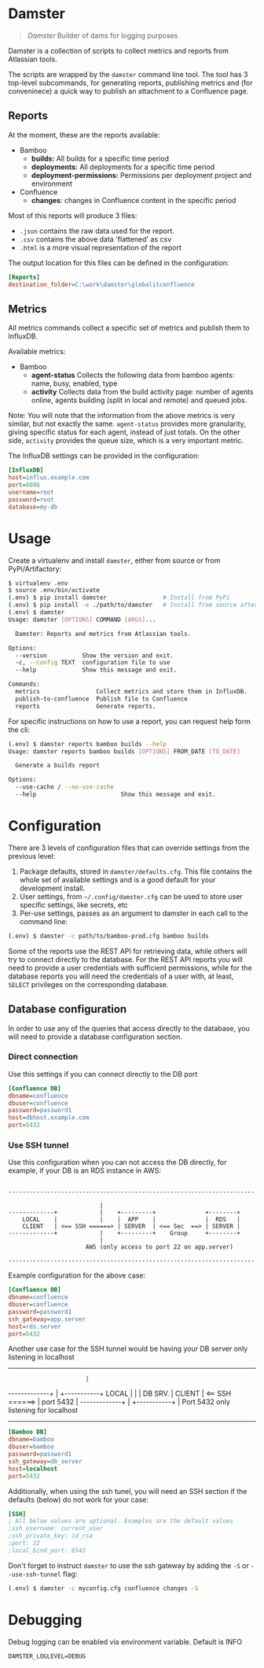 
# Damster

> _Damster_	Builder of dams for logging purposes

Damster is a collection of scripts to collect metrics and reports from Atlassian tools.

The scripts are wrapped by the `damster` command line tool. The tool has 3 top-level subcommands,
for generating reports, publishing metrics and (for conveninece) a quick way to publish an attachment to
a Confluence page.

## Reports

At the moment, these are the reports available:

* Bamboo
  * **builds:** All builds for a specific time period
  * **deployments:** All deployments for a specific time period
  * **deployment-permissions:** Permissions per deployment project and environment
* Confluence
  * **changes**: changes in Confluence content in the specific period

Most of this reports will produce 3 files:
* `.json` contains the raw data used for the report.
* `.csv` contains the above data 'flattened' as csv
* `.html` is a more visual representation of the report

The output location for this files can be defined in the configuration:

```ini
[Reports]
destination_folder=C:\work\damster\globalitconfluence
```

## Metrics

All metrics commands collect a specific set of metrics and publish them to InfluxDB.

Available metrics:

* Bamboo
  * **agent-status** Collects the following data from bamboo agents: name, busy, enabled, type
  * **activity** Collects data from the build activity page: number of agents online, agents building
    (split in local and remote) and queued jobs.

Note: You will note that the information from the above metrics is very similar, but not exactly the same.
`agent-status` provides more granularity, giving specific status for each agent, instead of just totals.
On the other side, `activity` provides the queue size, which is a very important metric.

The InfluxDB settings can be provided in the configuration:

```ini
[InfluxDB]
host=influx.example.com
port=8086
username=root
password=root
database=my-db
```

# Usage

Create a virtualenv and install `damster`, either from source or from PyPi/Artifactory:

```bash
$ virtualenv .env
$ source .env/bin/activate
(.env) $ pip install damster                # Install from PyPi
(.env) $ pip install -e ./path/to/damster   # Install from source after clone
(.env) $ damster
Usage: damster [OPTIONS] COMMAND [ARGS]...

  Damster: Reports and metrics from Atlassian tools.

Options:
  --version          Show the version and exit.
  -c, --config TEXT  configuration file to use
  --help             Show this message and exit.

Commands:
  metrics                Collect metrics and store them in InfluxDB.
  publish-to-confluence  Publish file to Confluence
  reports                Generate reports.

```

For specific instructions on how to use a report, you can request help form the cli:

```bash
(.env) $ damster reports bamboo builds --help
Usage: damster reports bamboo builds [OPTIONS] FROM_DATE [TO_DATE]

  Generate a builds report

Options:
  --use-cache / --no-use-cache
  --help                        Show this message and exit.
```

# Configuration

There are 3 levels of configuration files that can override settings from the previous level:

1. Package defaults, stored in `damster/defaults.cfg`. This file contains the whole set of available
settings and is a good default for your development install.
2. User settings, from `~/.config/damster.cfg` can be used to store user specific settings, like secrets, etc
3. Per-use settings, passes as an argument to damster in each call to the command line:

```bash
(.env) $ damster -c path/to/bamboo-prod.cfg bamboo builds
```

Some of the reports use the REST API for retrieving data, while others will try to connect directly to the
database. For the REST API reports you will need to provide a user credentials with sufficient permissions,
while for the database reports you will need the credentials of a user with, at least, `SELECT` privileges
on the corresponding database.

## Database configuration

In order to use any of the queries that access directly to the database, you will need to provide a database
configuration section.

### Direct connection

Use this settings if you can connect directly to the DB port

```ini
[Confluence DB]
dbname=confluence
dbuser=confluence
password=password1
host=dbhost.example.com
port=5432
```

### Use SSH tunnel

Use this configuration when you can not access the DB directly, for example, if your DB is an
RDS instance in AWS:

```

----------------------------------------------------------------------

                          |
-------------+            |    +---------+              +--------+
    LOCAL    |            |    |  APP    |              |  RDS   |
    CLIENT   | <== SSH ======> | SERVER  | <== Sec  ==> | SERVER |
-------------+            |    +---------+    Group     +--------+
                          |
                      AWS (only access to port 22 on app.server)

----------------------------------------------------------------------
```

Example configuration for the above case:

```ini
[Confluence DB]
dbname=confluence
dbuser=confluence
password=password1
ssh_gateway=app.server
host=rds.server
port=5432
```

Another use case for the SSH tunnel would be having your DB server only listening in localhost

------------------------------------------------------------

                          |
-------------+            |    +-----------+
    LOCAL    |            |    |  DB SRV.  |
    CLIENT   | <== SSH ======> | port 5432 |
-------------+            |    +-----------+
                          |
                      Port 5432 only listening for localhost

--------------------------------------------------------------

```ini
[Bamboo DB]
dbname=bamboo
dbuser=bamboo
password=password1
ssh_gateway=db_server
host=localhost
port=5432
```

Additionally, when using the ssh tunel, you will need an SSH section if the defaults (below) do not work for your case:

```ini
[SSH]
; All below values are optional. Examples are the default values
;ssh_username: current_user
;ssh_private_key: id_rsa
;port: 22
;local_bind_port: 6543
```

Don't forget to instruct `damster` to use the ssh gateway by adding the `-S` or `--use-ssh-tunnel` flag:

```bash
(.env) $ damster -c myconfig.cfg confluence changes -S
```

# Debugging

Debug logging can be enabled via environment variable. Default is INFO

```
DAMSTER_LOGLEVEL=DEBUG